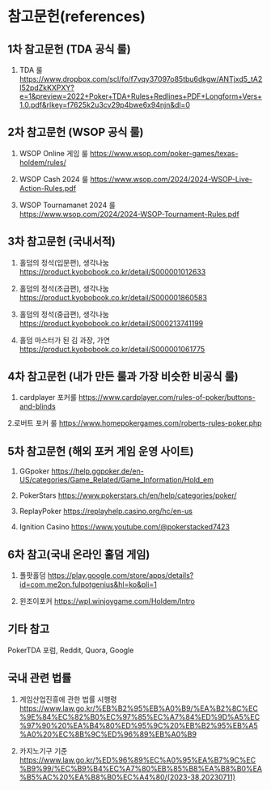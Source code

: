 # 참고문헌(references)

## 1차 참고문헌 (TDA 공식 룰)
1. TDA 룰 
https://www.dropbox.com/scl/fo/f7vqy37097o85tbu6dkgw/ANTjxd5_tA2l52pdZkKXPXY?e=1&preview=2022+Poker+TDA+Rules+Redlines+PDF+Longform+Vers+1.0.pdf&rlkey=f7625k2u3cv29p4bwe6x94njn&dl=0

## 2차 참고문헌 (WSOP 공식 룰)
1. WSOP Online 게임 룰 
https://www.wsop.com/poker-games/texas-holdem/rules/

2. WSOP Cash 2024 룰 
https://www.wsop.com/2024/2024-WSOP-Live-Action-Rules.pdf

3. WSOP Tournamanet 2024 룰  
https://www.wsop.com/2024/2024-WSOP-Tournament-Rules.pdf

## 3차 참고문헌 (국내서적)
1. 홀덤의 정석(입문편), 생각나눔 
https://product.kyobobook.co.kr/detail/S000001012633

2. 홀덤의 정석(초급편), 생각나눔 
https://product.kyobobook.co.kr/detail/S000001860583

3. 홀덤의 정석(중급편), 생각나눔 
https://product.kyobobook.co.kr/detail/S000213741199

4. 홀덤 마스터가 된 김 과장, 가연 
https://product.kyobobook.co.kr/detail/S000001061775

## 4차 참고문헌 (내가 만든 룰과 가장 비슷한 비공식 룰)
1. cardplayer 포커룰 
https://www.cardplayer.com/rules-of-poker/buttons-and-blinds

2.로버트 포커 룰 
https://www.homepokergames.com/roberts-rules-poker.php

## 5차 참고문헌 (해외 포커 게임 운영 사이트)
1. GGpoker 
https://help.ggpoker.de/en-US/categories/Game_Related/Game_Information/Hold_em

2. PokerStars 
https://www.pokerstars.ch/en/help/categories/poker/

3. ReplayPoker
https://replayhelp.casino.org/hc/en-us

4. Ignition Casino 
https://www.youtube.com/@pokerstacked7423

## 6차 참고(국내 온라인 홀덤 게임)
1. 풀팟홀덤 
https://play.google.com/store/apps/details?id=com.me2on.fulpotgenius&hl=ko&pli=1

2. 윈조이포커 
https://wpl.winjoygame.com/Holdem/Intro

## 기타 참고
PokerTDA 포럼, Reddit, Quora, Google

## 국내 관련 법률
1. 게임산업진흥에 관한 법률 시행령 
https://www.law.go.kr/%EB%B2%95%EB%A0%B9/%EA%B2%8C%EC%9E%84%EC%82%B0%EC%97%85%EC%A7%84%ED%9D%A5%EC%97%90%20%EA%B4%80%ED%95%9C%20%EB%B2%95%EB%A5%A0%20%EC%8B%9C%ED%96%89%EB%A0%B9

2. 카지노기구 기준 
https://www.law.go.kr/%ED%96%89%EC%A0%95%EA%B7%9C%EC%B9%99/%EC%B9%B4%EC%A7%80%EB%85%B8%EA%B8%B0%EA%B5%AC%20%EA%B8%B0%EC%A4%80/(2023-38,20230711)
